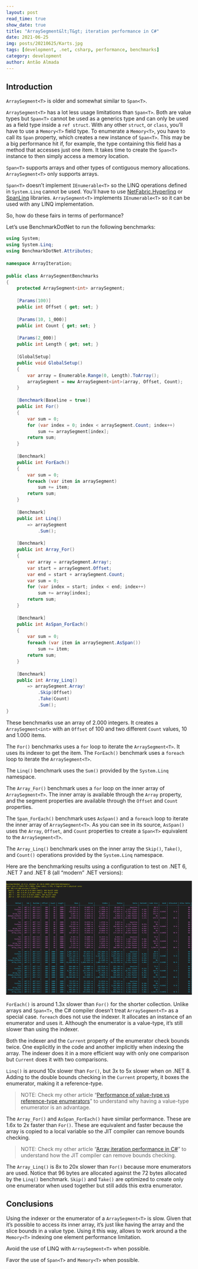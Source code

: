 ```yaml
---
layout: post
read_time: true
show_date: true
title: "ArraySegment&lt;T&gt; iteration performance in C#"
date: 2021-06-25
img: posts/20210625/Karts.jpg
tags: [development, .net, csharp, performance, benchmarks]
category: development
author: Antão Almada
---
```


## Introduction

`ArraySegment<T>` is older and somewhat similar to `Span<T>`.

`ArraySegment<T>` has a lot less usage limitations than `Span<T>`. Both are value types but `Span<T>` cannot be used as a generics type and can only be used as a field type inside a `ref struct`. With any other `struct`, or `class`, you’ll have to use a `Memory<T>` field type. To enumerate a `Memory<T>`, you have to call its `Span` property, which creates a new instance of `Span<T>`. This may be a big performance hit if, for example, the type containing this field has a method that accesses just one item. It takes time to create the `Span<T>` instance to then simply access a memory location.

`Span<T>` supports arrays and other types of contiguous memory allocations. `ArraySegment<T>` only supports arrays.

`Span<T>` doesn’t implement `IEnumerable<T>` so the LINQ operations defined in `System.Linq` cannot be used. You’ll have to use [NetFabric.Hyperlinq](https://github.com/NetFabric/NetFabric.Hyperlinq) or [SpanLinq](https://github.com/YairHalberstadt/SpanLinq) libraries. `ArraySegment<T>` implements `IEnumerable<T>` so it can be used with any LINQ implementation.

So, how do these fairs in terms of performance?

Let’s use BenchmarkDotNet to run the following benchmarks:

```csharp
using System;
using System.Linq;
using BenchmarkDotNet.Attributes;

namespace ArrayIteration;

public class ArraySegmentBenchmarks
{
    protected ArraySegment<int> arraySegment;
    
    [Params(100)]
    public int Offset { get; set; }

    [Params(10, 1_000)]
    public int Count { get; set; }

    [Params(2_000)]
    public int Length { get; set; }

    [GlobalSetup]
    public void GlobalSetup()
    {
        var array = Enumerable.Range(0, Length).ToArray();
        arraySegment = new ArraySegment<int>(array, Offset, Count);
    }

    [Benchmark(Baseline = true)]
    public int For()
    {
        var sum = 0;
        for (var index = 0; index < arraySegment.Count; index++)
            sum += arraySegment[index];
        return sum;
    }
    
    [Benchmark]
    public int ForEach()
    {
        var sum = 0;
        foreach (var item in arraySegment)
            sum += item;
        return sum;
    }

    [Benchmark]
    public int Linq()
        => arraySegment
            .Sum();
    
    [Benchmark]
    public int Array_For()
    {
        var array = arraySegment.Array!;
        var start = arraySegment.Offset;
        var end = start + arraySegment.Count;
        var sum = 0;
        for (var index = start; index < end; index++)
            sum += array[index];
        return sum;
    }

    [Benchmark]
    public int AsSpan_ForEach()
    {
        var sum = 0;
        foreach (var item in arraySegment.AsSpan())
            sum += item;
        return sum;
    }

    [Benchmark]
    public int Array_Linq()
        => arraySegment.Array!
            .Skip(Offset)
            .Take(Count)
            .Sum();
}
```

These benchmarks use an array of 2.000 integers. It creates a `ArraySegment<int>` with an `Offset` of 100 and two different `Count` values, 10 and 1.000 items.

The `For()` benchmarks uses a `for` loop to iterate the `ArraySegment<T>`. It uses its indexer to get the item.
The `ForEach()` benchmark uses a `foreach` loop to iterate the `ArraySegment<T>`.

The `Linq()` benchmark uses the `Sum()` provided by the `System.Linq` namespace.

The `Array_For()` benchmark uses a `for` loop on the inner array of `ArraySegment<T>`. The inner array is available through the `Array` property, and the segment properties are available through the `Offset` and `Count` properties.

The `Span_ForEach()` benchmark uses `AsSpan()` and a `foreach` loop to iterate the inner array of `ArraySegment<T>`. As you can see in its source, `AsSpan()` uses the `Array`, `Offset`, and `Count` properties to create a `Span<T>` equivalent to the `ArraySegment<T>`.

The `Array_Linq()` benchmark uses on the inner array the `Skip()`, `Take()`, and `Count()` operations provided by the `System.Linq` namespace.

Here are the benchmarking results using a configuration to test on .NET 6, .NET 7 and .NET 8 (all “modern” .NET versions):

![benchmarks](./assets/img/posts/20230724/Benchmarks.png)

`ForEach()` is around 1.3x slower than `For()` for the shorter collection. Unlike arrays and `Span<T>`, the C# compiler doesn’t treat `ArraySegment<T>` as a special case. `foreach` does not use the indexer. It allocates an instance of an enumerator and uses it. Although the enumerator is a value-type, it’s still slower than using the indexer.

Both the indexer and the `Current` property of the enumerator check bounds twice. One explicitly in the code and another implicitly when indexing the array. The indexer does it in a more efficient way with only one comparison but `Current` does it with two comparisons.

`Linq()` is around 10x slower than `For()`, but 3x to 5x slower when on .NET 8. Adding to the double bounds checking in the `Current` property, it boxes the enumerator, making it a reference-type.

> NOTE: Check my other article “[Performance of value-type vs reference-type enumerators](https://aalmada.github.io/Value-type-vs-reference-type-enumerables.html)” to understand why having a value-type enumerator is an advantage.

The `Array_For()` and `AsSpan_ForEach()` have similar performance. These are 1.6x to 2x faster than `For()`. These are equivalent and faster because the array is copied to a local variable so the JIT compiler can remove bounds checking.

> NOTE: Check my other article “[Array iteration performance in C#](https://aalmada.github.io/Array-iteration-performance-in-csharp.html)” to understand how the JIT compiler can remove bounds checking.

The `Array_Linq()` is 8x to 20x slower than `For()` because more enumerators are used. Notice that 96 bytes are allocated against the 72 bytes allocated by the `Linq()` benchmark. `Skip()` and `Take()` are optimized to create only one enumerator when used together but still adds this extra enumerator.

## Conclusions

Using the indexer or the enumerator of a `ArraySegment<T>` is slow. Given that it’s possible to access its inner array, it’s just like having the array and the slice bounds in a value type. Using it this way, allows to work around a the `Memory<T>` indexing one element performance limitation.

Avoid the use of LINQ with `ArraySegment<T>` when possible.

Favor the use of `Span<T>` and `Memory<T>` when possible.
